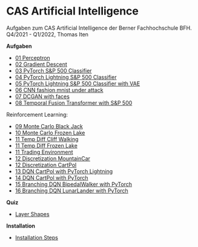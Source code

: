 # CAS Artificial Intelligence

Aufgaben zum CAS Artificial Intelligence der Berner Fachhochschule BFH.<br />
Q4/2021 - Q1/2022, Thomas Iten

**Aufgaben**
- [01 Perceptron](src/01_perceptron.py)
- [02 Gradient Descent](src/02_gradient_descent.ipynb)
- [03 PyTorch S&P 500 Classifier](src/03_pytorch_sp500_binary.ipynb)
- [04 PyTorch Lightning S&P 500 Classifier](src/04_pytorch_lightning_sp500_classifier/04_pytorch_lightning_sp500_classifier.ipynb)
- [05 PyTorch Lightning S&P 500 Classifier with VAE](src/05_vae/05_pytorch_lightning_sp500_classifier_with_vae.ipynb)
- [06 CNN fashion mnist under attack](src/06_cnn/06_cnn_fashion_mnist.ipynb)
- [07 DCGAN with faces](src/07_gan/07_dcgan_faces.ipynb)
- [08 Temporal Fusion Transformer with S&P 500](src/08_tft/08_pytorch_tft_sp500.ipynb)

Reinforcement Learning:
- [09 Monte Carlo Black Jack](src/09_drl_mc/09_1_drl_monte_carlo.ipynb)
- [10 Monte Carlo Frozen Lake](src/10_drl_mc_fl/10_drl_frozen_lake.ipynb)
- [11 Temp Diff Cliff Walking](src/11_drl_sarsa/11_1_temp_diff_cliff_walking.ipynb)
- [11 Temp Diff Frozen Lake](src/11_drl_sarsa/11_2_temp_diff_frozen_lake.ipynb)
- [11 Trading Environment](src/11_trading_env/11_trading_env.ipynb)
- [12 Discretization MountainCar](src/12_discretization/12_discretization_mountain_car.ipynb)
- [12 Discretization CartPol](src/12_discretization/12_discretization_cartpol.ipynb)
- [13 DQN CartPol with PyTorch Lightning](src/13_dqn_simple/dqn_cartpole.ipynb)
- [14 DQN CartPol with PyTorch](src/14_dqn/cartPoleDqnPyTorch.py)
- [15 Branching DQN BipedalWalker with PyTorch](src/15_dqn_branching/all_in_one_branching_dqn.py)
- [16 Branching DQN LunarLander with PyTorch](src/16_dqn_branching/branching_dqn_lunar_lander.py)

**Quiz**
- [Layer Shapes](quiz/02_Layer_Shapes.png)

**Installation**
- [Installation Steps](doc/Installation.md)